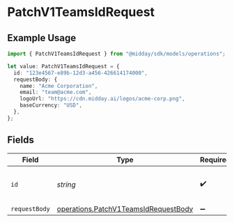 # PatchV1TeamsIdRequest

## Example Usage

```typescript
import { PatchV1TeamsIdRequest } from "@midday/sdk/models/operations";

let value: PatchV1TeamsIdRequest = {
  id: "123e4567-e89b-12d3-a456-426614174000",
  requestBody: {
    name: "Acme Corporation",
    email: "team@acme.com",
    logoUrl: "https://cdn.midday.ai/logos/acme-corp.png",
    baseCurrency: "USD",
  },
};
```

## Fields

| Field                                                                                        | Type                                                                                         | Required                                                                                     | Description                                                                                  | Example                                                                                      |
| -------------------------------------------------------------------------------------------- | -------------------------------------------------------------------------------------------- | -------------------------------------------------------------------------------------------- | -------------------------------------------------------------------------------------------- | -------------------------------------------------------------------------------------------- |
| `id`                                                                                         | *string*                                                                                     | :heavy_check_mark:                                                                           | N/A                                                                                          | 123e4567-e89b-12d3-a456-426614174000                                                         |
| `requestBody`                                                                                | [operations.PatchV1TeamsIdRequestBody](../../models/operations/patchv1teamsidrequestbody.md) | :heavy_minus_sign:                                                                           | N/A                                                                                          |                                                                                              |